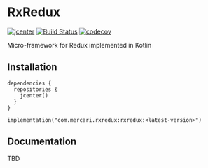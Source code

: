 # RxRedux

[![jcenter](https://api.bintray.com/packages/mercari-inc/maven/rxreduxk/images/download.svg)](https://bintray.com/mercari-inc/maven/rxreduxk/_latestVersion) 
[![Build Status](https://circleci.com/gh/mercari/RxRedux.svg?style=svg)](https://circleci.com/gh/mercari/RxRedux)
[![codecov](https://codecov.io/gh/mercari/rxredux/branch/master/graph/badge.svg)](https://codecov.io/gh/mercari/RxRedux)

Micro-framework for Redux implemented in Kotlin

## Installation

```
dependencies {
  repositories {
    jcenter()
  }
}

implementation("com.mercari.rxredux:rxredux:<latest-version>")
```

## Documentation

TBD
